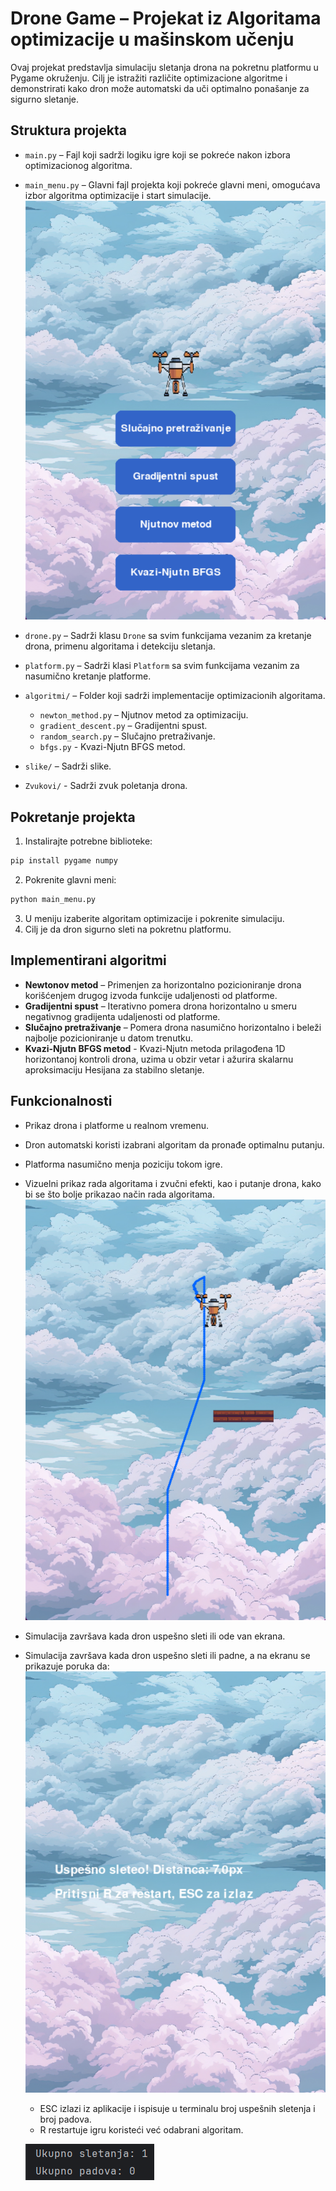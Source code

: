 # Drone Game – Projekat iz Algoritama optimizacije u mašinskom učenju

Ovaj projekat predstavlja simulaciju sletanja drona na pokretnu platformu u Pygame okruženju. Cilj je istražiti različite optimizacione algoritme i 
demonstrirati kako dron može automatski da uči optimalno ponašanje za sigurno sletanje.

## Struktura projekta

* `main.py` – Fajl koji sadrži logiku igre koji se pokreće nakon izbora optimizacionog algoritma.
* `main_menu.py` – Glavni fajl projekta koji pokreće glavni meni, omogućava izbor algoritma optimizacije i start simulacije.
   ![Glavni meni sa izborom algoritama](Rezultati/main_menu.png)
* `drone.py` – Sadrži klasu `Drone` sa svim funkcijama vezanim za kretanje drona, primenu algoritama i detekciju sletanja.
* `platform.py` – Sadrži klasi `Platform` sa svim funkcijama vezanim za nasumično kretanje platforme.
* `algoritmi/` – Folder koji sadrži implementacije optimizacionih algoritama.

  * `newton_method.py` – Njutnov metod za optimizaciju.
  * `gradient_descent.py` – Gradijentni spust.
  * `random_search.py` – Slučajno pretraživanje.
  * `bfgs.py` - Kvazi-Njutn BFGS metod.
    
* `slike/` – Sadrži slike.
* `Zvukovi/` - Sadrži zvuk poletanja drona.
  
## Pokretanje projekta

1. Instalirajte potrebne biblioteke:

```bash
pip install pygame numpy
```

2. Pokrenite glavni meni:

```bash
python main_menu.py
```

3. U meniju izaberite algoritam optimizacije i pokrenite simulaciju.
4. Cilj je da dron sigurno sleti na pokretnu platformu.

## Implementirani algoritmi

* **Newtonov metod** – Primenjen za horizontalno pozicioniranje drona korišćenjem drugog izvoda funkcije udaljenosti od platforme.
* **Gradijentni spust** – Iterativno pomera drona horizontalno u smeru negativnog gradijenta udaljenosti od platforme.
* **Slučajno pretraživanje** – Pomera drona nasumično horizontalno i beleži najbolje pozicioniranje u datom trenutku.
* **Kvazi-Njutn BFGS metod** - Kvazi-Njutn metoda prilagođena 1D horizontanoj kontroli drona, uzima u obzir vetar i ažurira skalarnu aproksimaciju Hesijana za stabilno sletanje.

## Funkcionalnosti

* Prikaz drona i platforme u realnom vremenu.
* Dron automatski koristi izabrani algoritam da pronađe optimalnu putanju.
* Platforma nasumično menja poziciju tokom igre.
* Vizuelni prikaz rada algoritama i zvučni efekti, kao i putanje drona, kako bi se što bolje prikazao način rada algoritama.
   ![Dron sleće ka platformi](Rezultati/game.png)
* Simulacija završava kada dron uspešno sleti ili ode van ekrana.
* Simulacija završava kada dron uspešno sleti ili padne, a na ekranu se prikazuje poruka da:
     ![Završetak igre](Rezultati/end.png)
    * ESC izlazi iz aplikacije i ispisuje u terminalu broj uspešnih sletenja i broj padova.
    * R restartuje igru koristeći već odabrani algoritam.
      
    ![Poruka u terminalu](Rezultati/terminal_msg.png)

